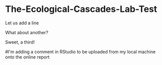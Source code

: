 # The-Ecological-Cascades-Lab-Test


Let us add a line

What about another?

Sweet, a third!

#I'm adding a comment in RStudio to be uploaded from my local machine onto the online report